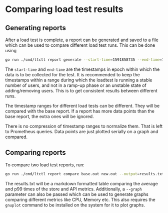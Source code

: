 # Comparing load test results

## Generating reports

After a load test is complete, a report can be generated and saved to a file which can be used to compare different load test runs. This can be done using

```sh
go run ./cmd/ltctl report generate --start-time=1591858735 --end-time=1591858960 --output=base.out --label=base
```

The `start-time` and `end-time` are the timestamps in epoch within which the data is to be collected for the test. It is recommended to keep the timestamps within a range during which the loadtest is running a stable number of users, and not in a ramp-up phase or an unstable state of adding/removing users. This is to get consistent results between different runs.

The timestamp ranges for different load tests can be different. They will be compared with the base report. If a report has more data points than the base report, the extra ones will be ignored.

There is no compression of timestamp ranges to normalize them. That is left to Prometheus queries. Data points are just plotted serially on a graph and compared.

## Comparing reports

To compare two load test reports, run:

```sh
go run ./cmd/ltctl report compare base.out new.out --output=results.txt --graph
```

The results.txt will be a markdown formatted table comparing the average and p99 times of the store and API metrics. Additionally, a `--graph` parameter can also be passed which can be used to generate graphs comparing different metrics like CPU, Memory etc. This also requires the `gnuplot` command to be installed on the system for it to plot graphs.